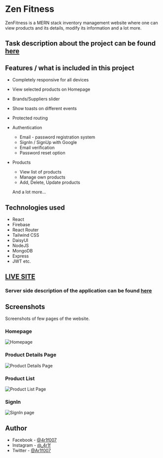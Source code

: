 # Zen Fitness

ZenFitness is a MERN stack inventory management website where one can view products and its details, modify its information and a lot more.

## Task description about the project can be found [here](https://github.com/Ar1f007/zenFitness-client/blob/main/task_description.md)

## Features / what is included in this project

- Completely responsive for all devices
- View selected products on Homepage
- Brands/Suppliers slider
- Show toasts on different events
- Protected routing
- Authentication

  - Email - password registration system
  - SignIn / SignUp with Google
  - Email verification
  - Password reset option

- Products

  - View list of products
  - Manage own products
  - Add, Delete, Update products

  And a lot more...

## Technologies used

- React
- Firebase
- React Router
- Tailwind CSS
- DaisyUI
- NodeJS
- MongoDB
- Express
- JWT etc.

## [LIVE SITE](https://zenfitness-46154.web.app/)

### Server side description of the application can be found [here](https://github.com/Ar1f007/zenFitness-server#zen-fitness)

## Screenshots

Screenshots of few pages of the website.

### Homepage

![Homepage](https://i.ibb.co/DL503fX/homepage.png)

### Product Details Page

![Product Details Page](https://i.ibb.co/bBScBB6/details.png)

### Product List

![Product List Page](https://i.ibb.co/hZ2MGt7/products.png)

### SignIn

![SignIn page](https://i.ibb.co/nRKdxkP/signin.png)

## Author

- Facebook - [@4r1f007](https://www.facebook.com/4r1f007/)
- Instagram - [@\_4r1f](https://www.instagram.com/_4r1f)
- Twitter - [@Ar1f007](https://twitter.com/Ariif_007)
